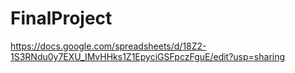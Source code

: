 # FinalProject

https://docs.google.com/spreadsheets/d/18Z2-1S3RNdu0y7EXU_IMvHHks1Z1EpyciGSFpczFguE/edit?usp=sharing
